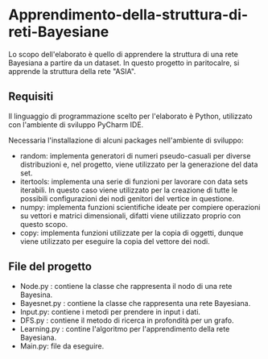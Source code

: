 # Apprendimento-della-struttura-di-reti-Bayesiane
Lo scopo dell'elaborato è quello di apprendere la struttura di una rete Bayesiana a partire da un dataset.
In questo progetto in paritocalre, si apprende la struttura della rete "ASIA".

## Requisiti 
Il linguaggio di programmazione scelto per l'elaborato è Python, utilizzato con l'ambiente di sviluppo PyCharm IDE.

Necessaria l'installazione di alcuni packages nell'ambiente di sviluppo:
* random: implementa generatori di numeri pseudo-casuali per diverse distribuzioni e, nel progetto, viene utilizzato per la generazione del data set.
* itertools: implementa una serie di funzioni per lavorare con data sets iterabili. In questo caso viene utilizzato per la creazione di tutte le possibili configurazioni dei nodi genitori del vertice in questione.
* numpy: implementa funzioni scientifiche ideate per compiere operazioni su vettori e matrici dimensionali, difatti viene utilizzato proprio con questo scopo.
* copy: implementa funzioni utilizzate per la copia di oggetti, dunque viene utilizzato per eseguire la copia del vettore dei nodi.


## File del progetto 

* Node.py : contiene la classe che rappresenta il nodo di una rete Bayesina.
* Bayesnet.py : contiene la classe che rappresenta una rete Bayesiana.
* Input.py: contiene i metodi per prendere in input i dati.
* DFS.py : contiene il metodo di ricerca in profondità per un grafo.
* Learning.py : contine l'algoritmo per l'apprendimento della rete Bayesiana. 
* Main.py: file da eseguire.



